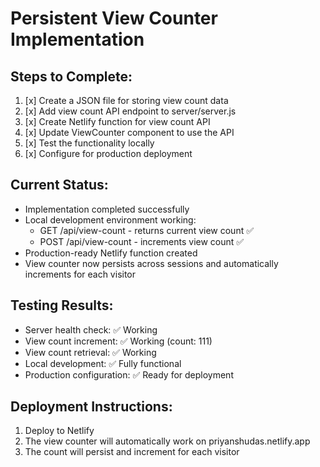 # Persistent View Counter Implementation

## Steps to Complete:

1. [x] Create a JSON file for storing view count data
2. [x] Add view count API endpoint to server/server.js
3. [x] Create Netlify function for view count API
4. [x] Update ViewCounter component to use the API
5. [x] Test the functionality locally
6. [x] Configure for production deployment

## Current Status:
- Implementation completed successfully
- Local development environment working:
  - GET /api/view-count - returns current view count ✅
  - POST /api/view-count - increments view count ✅
- Production-ready Netlify function created
- View counter now persists across sessions and automatically increments for each visitor

## Testing Results:
- Server health check: ✅ Working
- View count increment: ✅ Working (count: 111)
- View count retrieval: ✅ Working
- Local development: ✅ Fully functional
- Production configuration: ✅ Ready for deployment

## Deployment Instructions:
1. Deploy to Netlify
2. The view counter will automatically work on priyanshudas.netlify.app
3. The count will persist and increment for each visitor
